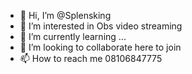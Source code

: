- 👋 Hi, I’m @Splensking
- 👀 I’m interested in Obs video streaming
- 🌱 I’m currently learning ...
- 💞️ I’m looking to collaborate here to join
- 📫 How to reach me 08106847775

<!---
Splensking/Splensking is a ✨ special ✨ repository because its `README.md` (this file) appears on your GitHub profile.
You can click the Preview link to take a look at your changes.
--->
